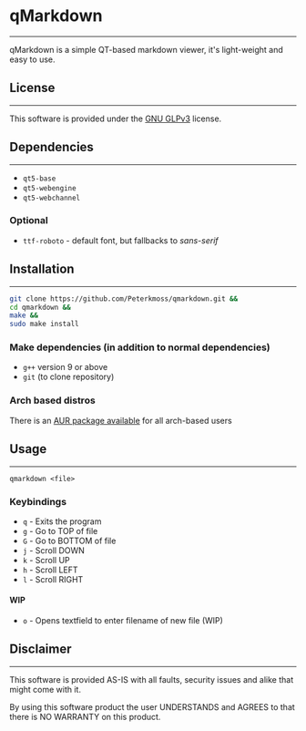 # qMarkdown

---

qMarkdown is a simple QT-based markdown viewer, it's light-weight and easy to use.

## License

---

This software is provided under the
[GNU GLPv3](https://www.gnu.org/licenses/gpl-3.0.en.html) license.

## Dependencies

---

* `qt5-base`
* `qt5-webengine`
* `qt5-webchannel`

### Optional

* `ttf-roboto` - default font, but fallbacks to *sans-serif*

## Installation

---

```bash
git clone https://github.com/Peterkmoss/qmarkdown.git &&
cd qmarkdown &&
make &&
sudo make install
```

### Make dependencies (in addition to normal dependencies)

* `g++` version 9 or above
* `git` (to clone repository)

### Arch based distros

There is an
[AUR package available](https://aur.archlinux.org/packages/qmarkdown/) for all
arch-based users

## Usage

---

`qmarkdown <file>`

### Keybindings

* `q` - Exits the program
* `g` - Go to TOP of file
* `G` - Go to BOTTOM of file
* `j` - Scroll DOWN
* `k` - Scroll UP
* `h` - Scroll LEFT
* `l` - Scroll RIGHT

#### WIP

* `o` - Opens textfield to enter filename of new file (WIP)

## Disclaimer

---

This software is provided AS-IS with all faults, security issues and alike that
might come with it.

By using this software product the user UNDERSTANDS and AGREES to that there is
NO WARRANTY on this product.
